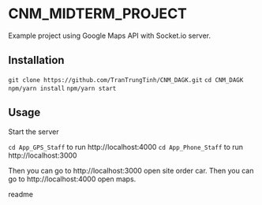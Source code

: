 <snippet>
  <content>

# CNM_MIDTERM_PROJECT

Example project using Google Maps API with Socket.io server.

## Installation

`git clone https://github.com/TranTrungTinh/CNM_DAGK.git`
`cd CNM_DAGK`
`npm/yarn install`
`npm/yarn start`

## Usage

Start the server

`cd App_GPS_Staff` to run http://localhost:4000
`cd App_Phone_Staff` to run http://localhost:3000

Then you can go to http://localhost:3000 open site order car.
Then you can go to http://localhost:4000 open maps.

</content>
  <tabTrigger>readme</tabTrigger>
</snippet>
